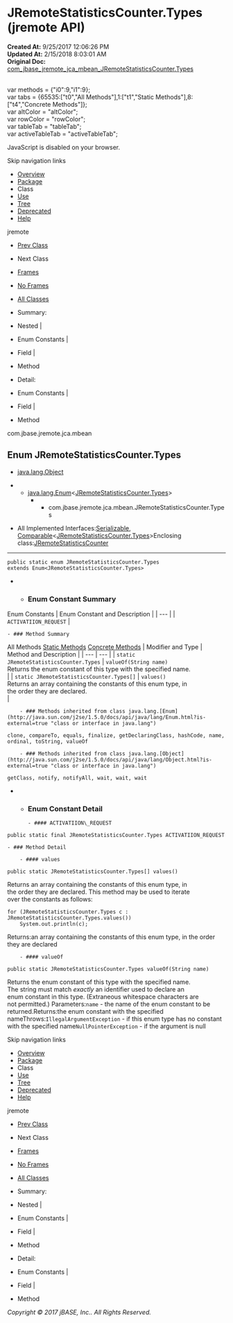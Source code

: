 # JRemoteStatisticsCounter.Types (jremote   API)

**Created At:** 9/25/2017 12:06:26 PM  
**Updated At:** 2/15/2018 8:03:01 AM  
**Original Doc:** [com_jbase_jremote_jca_mbean_JRemoteStatisticsCounter.Types](https://docs.jbase.com/39266-mbean/com_jbase_jremote_jca_mbean_JRemoteStatisticsCounter.Types)  

<!--<br>    try {<br>        if (location.href.indexOf('is-external=true') == -1) {<br>            parent.document.title="JRemoteStatisticsCounter.Types (jremote   API)";<br>        }<br>    }<br>    catch(err) {<br>    }<br>//--><br>var methods = {"i0":9,"i1":9};<br>var tabs = {65535:["t0","All Methods"],1:["t1","Static Methods"],8:["t4","Concrete Methods"]};<br>var altColor = "altColor";<br>var rowColor = "rowColor";<br>var tableTab = "tableTab";<br>var activeTableTab = "activeTableTab";
JavaScript is disabled on your browser.

Skip navigation links

- [Overview](../../../../../overview-summary.html)
- [Package](./../com.jbase.jremote.jca.mbean-%28jremote---api%29)
- Class
- [Use](./../class-use/uses-of-class-com.jbase.jremote.jca.mbean.jremotestatisticscounter-%28jremote---api%29)
- [Tree](./../com.jbase.jremote.jca.mbean-class-hierarchy-%28jremote---api%29)
- [Deprecated](../../../../../deprecated-list.html)
- [Help](../../../../../help-doc.html)


jremote <br>

- [Prev Class](./../jremotestatisticscounter-%28jremote---api%29 "class in com.jbase.jremote.jca.mbean")
- Next Class


- [Frames](./../jremotestatisticscounter-%28jremote---api%29)
- [No Frames](./../jremotestatisticscounter-%28jremote---api%29)


- [All Classes](../../../../../allclasses-noframe.html)


<!--<br>  allClassesLink = document.getElementById("allclasses\_navbar\_top");<br>  if(window==top) {<br>    allClassesLink.style.display = "block";<br>  }<br>  else {<br>    allClassesLink.style.display = "none";<br>  }<br>  //-->

- Summary:
- Nested |
- Enum Constants |
- Field |
- Method


- Detail:
- Enum Constants |
- Field |
- Method

com.jbase.jremote.jca.mbean

## Enum JRemoteStatisticsCounter.Types

- [java.lang.Object](http://java.sun.com/j2se/1.5.0/docs/api/java/lang/Object.html?is-external=true "class or interface in java.lang")
- - [java.lang.Enum](http://java.sun.com/j2se/1.5.0/docs/api/java/lang/Enum.html?is-external=true "class or interface in java.lang")&lt;[JRemoteStatisticsCounter.Types](./../jremotestatisticscounter-%28jremote---api%29 "enum in com.jbase.jremote.jca.mbean")&gt;
    - - com.jbase.jremote.jca.mbean.JRemoteStatisticsCounter.Types


- All Implemented Interfaces:[Serializable](http://java.sun.com/j2se/1.5.0/docs/api/java/io/Serializable.html?is-external=true "class or interface in java.io"), [Comparable](http://java.sun.com/j2se/1.5.0/docs/api/java/lang/Comparable.html?is-external=true "class or interface in java.lang")&lt;[JRemoteStatisticsCounter.Types](./../jremotestatisticscounter-%28jremote---api%29 "enum in com.jbase.jremote.jca.mbean")&gt;Enclosing class:[JRemoteStatisticsCounter](./../jremotestatisticscounter-%28jremote---api%29 "class in com.jbase.jremote.jca.mbean")
* * *


```
public static enum JRemoteStatisticsCounter.Types
extends Enum<JRemoteStatisticsCounter.Types>
```

- - ### Enum Constant Summary


Enum Constants | Enum Constant and Description |
| --- |
| `ACTIVATIION_REQUEST`  |


    - ### Method Summary


All Methods [Static Methods](javascript:show%281%29;) [Concrete Methods](javascript:show%288%29;) | Modifier and Type | Method and Description |
| --- | --- |
| `static JRemoteStatisticsCounter.Types` | `valueOf(String name)`<br>Returns the enum constant of this type with the specified name.<br> |
| `static JRemoteStatisticsCounter.Types[]` | `values()`<br>Returns an array containing the constants of this enum type, in<br>the order they are declared.<br> |


        - ### Methods inherited from class java.lang.[Enum](http://java.sun.com/j2se/1.5.0/docs/api/java/lang/Enum.html?is-external=true "class or interface in java.lang")
`clone, compareTo, equals, finalize, getDeclaringClass, hashCode, name, ordinal, toString, valueOf`


        - ### Methods inherited from class java.lang.[Object](http://java.sun.com/j2se/1.5.0/docs/api/java/lang/Object.html?is-external=true "class or interface in java.lang")
`getClass, notify, notifyAll, wait, wait, wait`

- - ### Enum Constant Detail

        - #### ACTIVATIION\_REQUEST

```
public static final JRemoteStatisticsCounter.Types ACTIVATIION_REQUEST
```


    - ### Method Detail

        - #### values

```
public static JRemoteStatisticsCounter.Types[] values()
```

Returns an array containing the constants of this enum type, in<br>the order they are declared.  This method may be used to iterate<br>over the constants as follows:<br>
```
for (JRemoteStatisticsCounter.Types c : JRemoteStatisticsCounter.Types.values())
    System.out.println(c);
```
Returns:an array containing the constants of this enum type, in the order they are declared


        - #### valueOf

```
public static JRemoteStatisticsCounter.Types valueOf(String name)
```

Returns the enum constant of this type with the specified name.<br>The string must match *exactly* an identifier used to declare an<br>enum constant in this type.  (Extraneous whitespace characters are <br>not permitted.)
Parameters:`name` - the name of the enum constant to be returned.Returns:the enum constant with the specified nameThrows:`IllegalArgumentException` - if this enum type has no constant with the specified name`NullPointerException` - if the argument is null

Skip navigation links

- [Overview](../../../../../overview-summary.html)
- [Package](./../com.jbase.jremote.jca.mbean-%28jremote---api%29)
- Class
- [Use](./../class-use/uses-of-class-com.jbase.jremote.jca.mbean.jremotestatisticscounter-%28jremote---api%29)
- [Tree](./../com.jbase.jremote.jca.mbean-class-hierarchy-%28jremote---api%29)
- [Deprecated](../../../../../deprecated-list.html)
- [Help](../../../../../help-doc.html)


jremote <br>

- [Prev Class](./../jremotestatisticscounter-%28jremote---api%29 "class in com.jbase.jremote.jca.mbean")
- Next Class


- [Frames](./../jremotestatisticscounter-%28jremote---api%29)
- [No Frames](./../jremotestatisticscounter-%28jremote---api%29)


- [All Classes](../../../../../allclasses-noframe.html)


<!--<br>  allClassesLink = document.getElementById("allclasses\_navbar\_bottom");<br>  if(window==top) {<br>    allClassesLink.style.display = "block";<br>  }<br>  else {<br>    allClassesLink.style.display = "none";<br>  }<br>  //-->

- Summary:
- Nested |
- Enum Constants |
- Field |
- Method


- Detail:
- Enum Constants |
- Field |
- Method

*Copyright © 2017 jBASE, Inc.. All Rights Reserved.*
